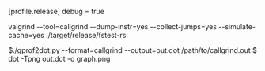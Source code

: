 [profile.release] debug = true

valgrind --tool=callgrind --dump-instr=yes --collect-jumps=yes --simulate-cache=yes ./target/release/fstest-rs

$./gprof2dot.py --format=callgrind --output=out.dot /path/to/callgrind.out $ dot -Tpng out.dot -o graph.png 